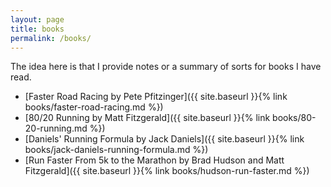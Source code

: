 ```yaml
---
layout: page
title: books
permalink: /books/
---
```


The idea here is that I provide notes or a summary of sorts for books I have read.

* [Faster Road Racing by Pete Pfitzinger]({{ site.baseurl }}{% link books/faster-road-racing.md %})
* [80/20 Running by Matt Fitzgerald]({{ site.baseurl }}{% link books/80-20-running.md %})
* [Daniels' Running Formula by Jack Daniels]({{ site.baseurl }}{% link books/jack-daniels-running-formula.md %})
* [Run Faster From 5k to the Marathon by Brad Hudson and Matt Fitzgerald]({{ site.baseurl }}{% link books/hudson-run-faster.md %})
